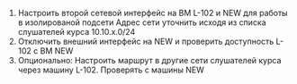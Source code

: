 1. Настроить второй сетевой интерфейс на ВМ L-102 и NEW для работы в изолированой подсети
   Адрес сети уточнить исходя из списка слушателей курса
   10.10.x.0/24
2. Отключить внешний интерфейс на NEW и проверить доступность L-102 c ВМ NEW
3. Опционально: Настроить маршрут в другие сети слушателей курса через машину L-102. Проверять с машины NEW